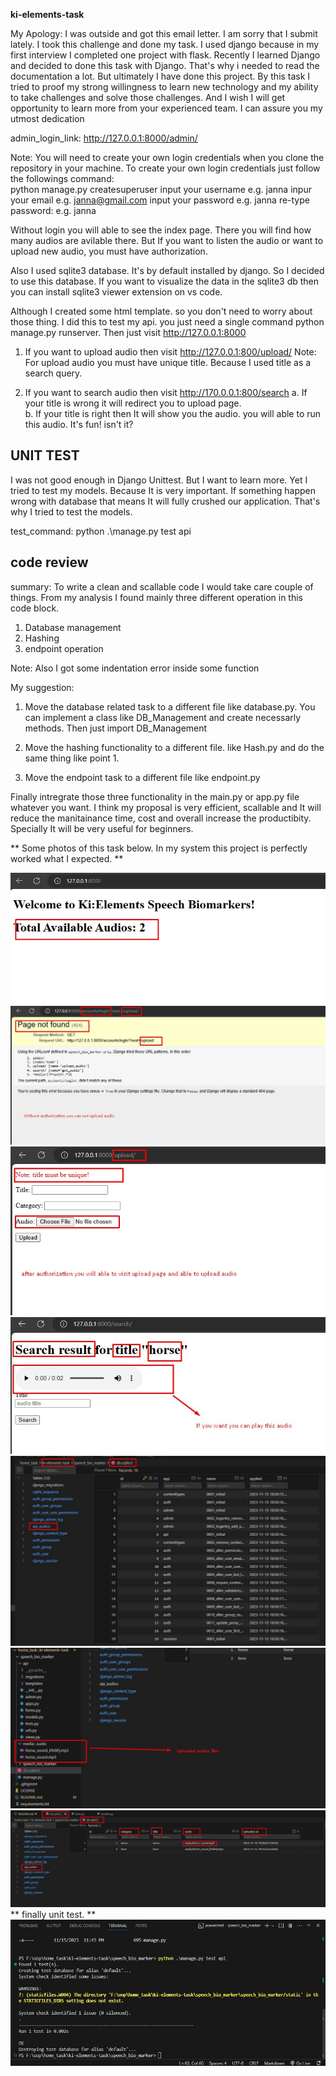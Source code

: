 **ki-elements-task**

My Apology: I was outside and got this email letter. I am sorry that I submit lately. I took this challenge and done my task. I used django because in my first interview I completed one project with flask. Recently I learned Django and decided to done this task with Django. That's why i needed to read the documentation a lot. But ultimately I have done this project. By this task I tried to proof my strong willingness to learn new technology and my ability to take challenges and solve those challenges. And I wish I will get opportunity to learn more from your experienced team. I can assure you my utmost dedication 


admin_login_link: http://127.0.0.1:8000/admin/


Note: You will need to create your own login credentials when you clone the repository in your machine. To create  your own login credentials just follow the followings command:
<br> 
    python manage.py createsuperuser
    input your username e.g. janna
    inpur your email e.g. janna@gmail.com
    input your password e.g. janna
    re-type password: e.g. janna

Without login you will able to see the index page. There you will find how many audios are avilable there. But If you want to listen the audio or want to upload new audio, you must have authorization. 


Also I used sqlite3 database. It's by default installed by django. So I decided to use this database. If you want to visualize the data in the sqlite3 db then you can install sqlite3 viewer extension on vs code. 


Although I created some html template. so you don't need to worry about those thing. I did this to test my api. you just need a single command python manage.py runserver. Then just visit http://127.0.0.1:8000 

1. If you want to upload audio then visit http://127.0.0.1:800/upload/
    Note: For upload audio you must have unique title. Because I used title as a search query. 

2. If you want to search audio then visit http://170.0.0.1:800/search
    a. If  your title is wrong it will redirect you to upload page. 
    <br>
    b. If your title is right then It will show you the audio. you will able to run this audio. It's fun! isn't it? 


## UNIT TEST ##
I was not good enough in Django Unittest. But I want to learn more. Yet I tried to test my models. Because It is very important. If something happen wrong with database that means It will fully crushed our application. That's why I tried to test the models.

test_command: python .\manage.py test api


## code review ##

summary: To write a clean and scallable code I would take care couple of things. From my analysis I found mainly three different operation in this code block.
1. Database management
2. Hashing
3. endpoint operation 

Note: Also I got some indentation error inside some function 

My suggestion: 
1. Move the database related task to a different file like database.py. You can implement a class like DB_Management and create necessarly methods. Then just import DB_Management 

2. Move the hashing functionality to a different file. like Hash.py and do the same thing like point 1. 

3. Move the endpoint task to a different file like endpoint.py 

Finally intregrate those three functionality in the main.py or app.py file whatever you want. I think my proposal is very efficient, scallable and It will reduce the manitainance time, cost and overall increase the productibity. Specially It will be very useful for beginners. 



** Some photos of this task below. In my system this project is perfectly worked what I expected. ** 


![home page](project_test_images/home.jpg)
![home page](project_test_images/without_authorization.jpg)
![home page](project_test_images/after_authorization.jpg)
![home page](project_test_images/play_audio.jpg)
![home page](project_test_images/sqlite3.jpg)
![home page](project_test_images/uploaded_files.jpg)
![home page](project_test_images/audios_db.jpg)
** finally unit test. **
![home page](project_test_images/unittest.jpg)
